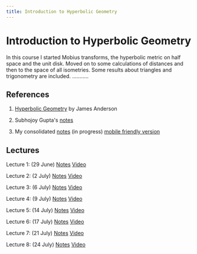 ```yaml
---
title: Introduction to Hyperbolic Geometry
---
```


# Introduction to Hyperbolic Geometry

In this course I started Mobius transforms, the hyperbolic metric on half space and the unit disk. Moved on to some calculations of distances and then to the space of all isometries. Some results about triangles and trigonometry are included. ...........


## References

1. [Hyperbolic Geometry](https://www.springer.com/gp/book/9781447139874) by James Anderson

2. Subhojoy Gupta's [notes](pdf/inthypgeom.pdf)

3. My consolidated [notes](pdf/allnotes.pdf) (in progress) [mobile friendly version](pdf/allnotes_A5.pdf)

## Lectures

Lecture 1: (29 June) [Notes](pdf/lec1.pdf) [Video](https://youtu.be/CjW7fPck8dI)

Lecture 2: (2 July) [Notes](pdf/lec2.pdf) [Video](https://youtu.be/C74-47VKP8M)

Lecture 3: (6 July) [Notes](pdf/lec3.pdf) [Video](https://youtu.be/aiv3PcubWUk)

Lecture 4: (9 July) [Notes](pdf/lec4.pdf) [Video](https://youtu.be/BKE6-oVZcM0)

Lecture 5: (14 July) [Notes](pdf/lec5.pdf) [Video](https://youtu.be/LhrlEXlv5a0)

Lecture 6: (17 July) [Notes](pdf/lec6.pdf) [Video](https://youtu.be/xLeyEYnHIN4)

Lecture 7: (21 July) [Notes](pdf/lec7_h.pdf) [Video](https://youtu.be/Jpxlbfpzo28)

Lecture 8: (24 July) [Notes](pdf/lec8_h.pdf) [Video](https://youtu.be/pg4PbOvpzhA)
